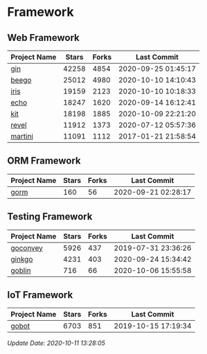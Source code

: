 # Framework

## Web Framework

| Project Name | Stars | Forks | Last Commit |
| ------------ | ----- | ----- | ----------- |
| [gin](https://github.com/gin-gonic/gin) | 42258 | 4854 | 2020-09-25 01:45:17 |
| [beego](https://github.com/astaxie/beego) | 25012 | 4980 | 2020-10-10 14:10:43 |
| [iris](https://github.com/kataras/iris) | 19159 | 2123 | 2020-10-10 10:18:33 |
| [echo](https://github.com/labstack/echo) | 18247 | 1620 | 2020-09-14 16:12:41 |
| [kit](https://github.com/go-kit/kit) | 18198 | 1885 | 2020-10-09 22:21:20 |
| [revel](https://github.com/revel/revel) | 11912 | 1373 | 2020-07-12 05:57:36 |
| [martini](https://github.com/go-martini/martini) | 11091 | 1112 | 2017-01-21 21:58:54 |

## ORM Framework

| Project Name | Stars | Forks | Last Commit |
| ------------ | ----- | ----- | ----------- |
| [gorm](https://github.com/jinzhu/gorm) | 160 | 56 | 2020-09-21 02:28:17 |

## Testing Framework

| Project Name | Stars | Forks | Last Commit |
| ------------ | ----- | ----- | ----------- |
| [goconvey](https://github.com/smartystreets/goconvey) | 5926 | 437 | 2019-07-31 23:36:26 |
| [ginkgo](https://github.com/onsi/ginkgo) | 4231 | 403 | 2020-09-24 15:34:42 |
| [goblin](https://github.com/franela/goblin) | 716 | 66 | 2020-10-06 15:55:58 |

## IoT Framework

| Project Name | Stars | Forks | Last Commit |
| ------------ | ----- | ----- | ----------- |
| [gobot](https://github.com/hybridgroup/gobot) | 6703 | 851 | 2019-10-15 17:19:34 |

*Update Date: 2020-10-11 13:28:05*
